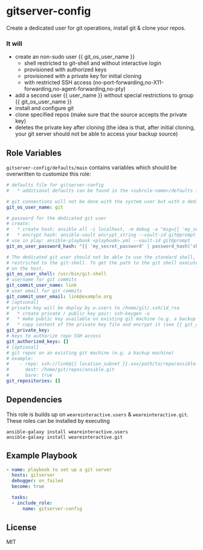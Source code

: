 gitserver-config
=========


Create a dedicated user for git operations, install git & clone your repos.

### It will
* create an non-sudo user {{ git_os_user_name }}
  * shell restricted to git-shell and without interactive login
  * provisioned with authorized keys
  * provisioned with a private key for initial cloning
  * with restricted SSH access (no-port-forwarding,no-X11-forwarding,no-agent-forwarding,no-pty)
* add a second user {{ user_name }} without special restrictions to group {{ git_os_user_name }}
* install and configure git
* clone specified repos (make sure that the source accepts the private key)
* deletes the private key after cloning (the idea is that, after initial cloning, your git server should not be able to access your backup source)

Role Variables
--------------

`gitserver-config/defaults/main` contains variables which should be overwritten to customize this role:
```yml
# defaults file for gitserver-config
#   * additional defaults can be found in the <subrole-name>/defaults folders

# git connections will not be done with the system user but with a dedicated git user
git_os_user_name: git

# password for the dedicated git user
# create: 
#   * create hash: ansible all -i localhost, -m debug -a "msg={{ 'my_secret_password' | password_hash('sha512') }}"
#   * encrypt hash: ansible-vault encrypt_string --vault-id git@prompt --stdin-name 'git_os_user_password_hash'
# use in play: ansible-playbook <playbook>.yml --vault-id git@prompt
git_os_user_password_hash: "{{ 'my_secret_password' | password_hash('sha512') }}"

# The dedicated git user should not be able to use the standard shell, but should be
# restricted to the git-shell. To get the path to the git shell execute 'which git-shell'
# on the host.
git_os_user_shell: /usr/bin/git-shell
# username for git commits
git_commit_user_name: link
# user email for git commits
git_commit_user_email: link@example.org
# [optional]
# private key will be deploy by w.users to /home/git/.ssh/id_rsa
#   * create private / public key pair: ssh-keygen -o
#   * make public key available on existing git machine (e.g. a backup machine)
#   * copy content of the private key file and encrypt it (see {{ git_os_user_password_hash }})
git_private_key:
# keys to authorize repo SSH access
git_authorized_keys: []
# [optional]
# git repos on an existing git machine (e.g. a backup machine)
# example:
#    - repo: ssh://link@{{ location_subnet }}.xxx/path/to/repo/ansible.git
#      dest: /home/git/repos/ansible.git
#      bare: true
git_repositories: []
```

Dependencies
------------

This role is builds up on `weareinteractive.users` & `weareinteractive.git`. These roles can be installed by executing
```
ansible-galaxy install weareinteractive.users
ansible-galaxy install weareinteractive.git
```

Example Playbook
----------------

```yml
- name: playbook to set up a git server
  hosts: gitserver
  debugger: on_failed
  become: true

  tasks:
  - include_role: 
      name: gitserver-config
```

License
-------

MIT
